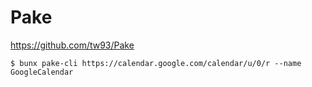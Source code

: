 # Pake

https://github.com/tw93/Pake

```
$ bunx pake-cli https://calendar.google.com/calendar/u/0/r --name GoogleCalendar
```
